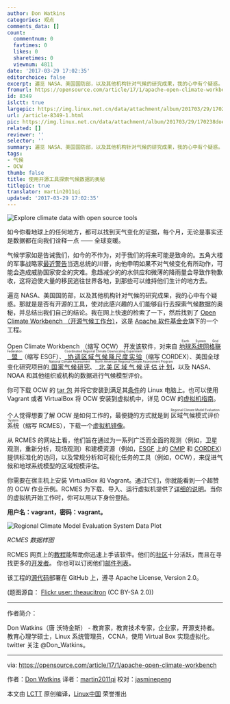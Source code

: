 ```yaml
---
author: Don Watkins
categories: 观点
comments_data: []
count:
  commentnum: 0
  favtimes: 0
  likes: 0
  sharetimes: 0
  viewnum: 4811
date: '2017-03-29 17:02:35'
editorchoice: false
excerpt: 遍览 NASA、美国国防部，以及其他机构针对气候的研究成果，我的心中有个疑惑。那就是是否有开源的工具，使对此感兴趣的人们能够自行去探索气候数据的奥秘，并总结出我们自己的结论。
fromurl: https://opensource.com/article/17/1/apache-open-climate-workbench
id: 8349
islctt: true
largepic: https://img.linux.net.cn/data/attachment/album/201703/29/170238doebe08cvn50oni0.png
url: /article-8349-1.html
pic: https://img.linux.net.cn/data/attachment/album/201703/29/170238doebe08cvn50oni0.png.thumb.jpg
related: []
reviewer: ''
selector: ''
summary: 遍览 NASA、美国国防部，以及其他机构针对气候的研究成果，我的心中有个疑惑。那就是是否有开源的工具，使对此感兴趣的人们能够自行去探索气候数据的奥秘，并总结出我们自己的结论。
tags:
- 气候
- OCW
thumb: false
title: 使用开源工具探索气候数据的奥秘
titlepic: true
translator: martin2011qi
updated: '2017-03-29 17:02:35'
---
```


![Explore climate data with open source tools](/data/attachment/album/201703/29/170238doebe08cvn50oni0.png "Explore climate data with open source tools")


如今你看地球上的任何地方，都可以找到天气变化的证据，每个月，无论是事实还是数据都在向我们诠释一点 —— 全球变暖。


气候学家如是告诫我们，如今的不作为，对于我们的将来可能是致命的。五角大楼的军事战略家[最近警告](https://www.scientificamerican.com/article/military-leaders-urge-trump-to-see-climate-as-a-security-threat/)当选总统的川普，向他申明如果不对气候变化有所动作，可能会造成威胁国家安全的灾难。愈趋减少的的水供应和微薄的降雨量会导致作物歉收，这将迫使大量的移民逃往世界各地，到那些可以维持他们生计的地方去。


遍览 NASA、美国国防部，以及其他机构针对气候的研究成果，我的心中有个疑惑。那就是是否有开源的工具，使对此感兴趣的人们能够自行去探索气候数据的奥秘，并总结出我们自己的结论。我在网上快速的检索了一下，然后找到了 [Open Climate Workbench （开源气候工作台）](https://climate.apache.org/)，这是 [Apache 软件基金会](https://www.apache.org/)旗下的一个工程。


Open Climate Workbench （缩写 OCW） 开发该软件，对来自 [<ruby> 地球系统网格联盟 <rt>  Earth System Grid Federation </rt></ruby>](http://esgf.llnl.gov/)（缩写 ESGF）、[<ruby> 协调区域气候降尺度实验 <rt>  Coordinated Regional Climate Downscaling Experiment </rt></ruby>](http://www.cordex.org/)（缩写 CORDEX）、美国全球变化研究项目的[<ruby> 国家气候研究 <rt>  National Climate Assessment </rt></ruby>](http://nca2014.globalchange.gov/)、[<ruby> 北美区域气候评估计划 <rt>  North American Regional Climate Assessment Program </rt></ruby>](http://www.narccap.ucar.edu/)，以及 NASA、NOAA 和其他组织或机构的数据进行气候模型评价。


你可下载 OCW 的 [tar 包](http://climate.apache.org/downloads.html) 并将它安装到满足其[条件](http://climate.apache.org/downloads.html#prerequsites)的 Linux 电脑上。也可以使用 Vagrant 或者 VirtualBox 将 OCW 安装到虚拟机中，详见 OCW 的[虚拟机指南](https://cwiki.apache.org/confluence/display/CLIMATE/OCW+VM+-+A+Self+Contained+OCW+Environment)。 


个人觉得想要了解 OCW 是如何工作的，最便捷的方式就是到 <ruby> 区域气候模式评价系统 <rt>  Regional Climate Model Evaluation System </rt></ruby> （缩写 RCMES），下载一个[虚拟机镜像](https://rcmes.jpl.nasa.gov/RCMES_Turtorial_data/RCMES_June09-2016.ova)。


从 RCMES 的网站上看，他们旨在通过为一系列广泛而全面的观测（例如，卫星观测，重新分析，现场观测）和建模资源（例如，[ESGF](http://esgf.org/) 上的 [CMIP](http://cmip-pcmdi.llnl.gov/) 和 [CORDEX](http://www.cordex.org/)）提供标准化的访问，以及常规分析和可视化任务的工具（例如，OCW），来促进气候和地球系统模型的区域规模评估。


你需要在宿主机上安装 VirtualBox 和 Vagrant。通过它们，你就能看到一个超赞的 OCW 作业示例。RCMES 为下载、导入、运行虚拟机提供了[详细的说明](https://rcmes.jpl.nasa.gov/content/running-rcmes-virtual-machine)。当你的虚拟机开始工作时，你可以用以下身份登陆。


**用户名：vagrant，密码：vagrant。**


![Regional Climate Model Evaluation System Data Plot](/data/attachment/album/201703/29/170239iz8js8hy2uokuleu.png "Regional Climate Model Evaluation System Data Plot")


*RCMES 数据样图*


RCMES 网页上的[教程](https://rcmes.jpl.nasa.gov/content/tutorials-overview)能帮助你迅速上手该软件。他们的[社区](http://climate.apache.org/community/get-involved.html)十分活跃，而且在寻找更多的[开发者](https://cwiki.apache.org/confluence/display/CLIMATE/Developer+Getting+Started+Guide)。 你也可以订阅他们[邮件列表](http://climate.apache.org/community/mailing-lists.html)。


该工程的[源代码](https://github.com/apache/climate)部署在 GitHub 上，遵寻 Apache License, Version 2.0。


(题图源自： [Flickr user: theaucitron](https://www.flickr.com/photos/theaucitron/5810163712/in/photolist-5p9nh3-6EkSKG-6EgGEF-9hYBcr-abCSpq-9zbjDz-4PVqwm-9RqBfq-abA2T4-4nXfwv-9RQkdN-dmjSdA-84o2ER-abA2Wp-ehyhPC-7oFYrc-4nvqBz-csMQXb-nRegFf-ntS23C-nXRyaB-6Xw3Mq-cRMaCq-b6wkkP-7u8sVQ-yqcg-6fTmk7-bzm3vU-6Xw3vL-6EkzCQ-d3W8PG-5MoveP-oMWsyY-jtMME6-XEMwS-2SeRXT-d2hjzJ-p2ZZVZ-7oFYoX-84r6Mo-cCizvm-gnnsg5-77YfPx-iDjqK-8gszbW-6MUZEZ-dhtwtk-gmpTob-6TBJ8p-mWQaAC/) (CC BY-SA 2.0))




---


作者简介：


Don Watkins（唐 沃特金斯） - 教育家，教育技术专家，企业家，开源支持者。教育心理学硕士，Linux 系统管理员，CCNA，使用 Virtual Box 实现虚拟化。twitter 关注 @Don\_Watkins。




---


via: <https://opensource.com/article/17/1/apache-open-climate-workbench>


作者：[Don Watkins](https://opensource.com/users/don-watkins) 译者：[martin2011qi](https://github.com/martin2011qi) 校对：[jasminepeng](https://github.com/jasminepeng)


本文由 [LCTT](https://github.com/LCTT/TranslateProject) 原创编译，[Linux中国](https://linux.cn/) 荣誉推出
